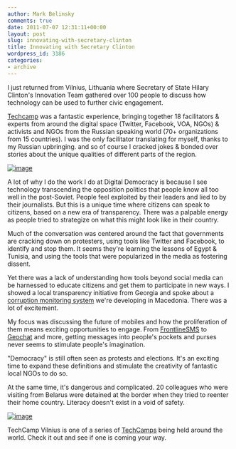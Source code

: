 ```yaml
---
author: Mark Belinsky
comments: true
date: 2011-07-07 12:31:11+00:00
layout: post
slug: innovating-with-secretary-clinton
title: Innovating with Secretary Clinton
wordpress_id: 3186
categories:
- archive
---
```


I just returned from Vilnius, Lithuania where Secretary of State Hilary Clinton's Innovation Team gathered over 100 people to discuss how technology can be used to further civic engagement.

[Techcamp](http://wiki.techcampglobal.org/index.php?title=TechCamp:Vilnius) was a fantastic experience, bringing together 18 facilitators & experts from around the digital space (Twitter, Facebook, VOA, NGOs) & activists and NGOs from the Russian speaking world (70+ organizations from 15 countries). I was the only facilitator translating for myself, thanks to my Russian upbringing. and so of course I cracked jokes & bonded over stories about the unique qualities of different parts of the region.

[![image](http://farm7.static.flickr.com/6054/5910531543_df7975961e.jpg)](http://www.flickr.com/photos/digitaldemocracy/5910531543/in/photostream)

A lot of why I do the work I do at Digital Democracy is because I see technology transcending the opposition politics that people know all too well in the post-Soviet. People feel exploited by their leaders and lied to by their journalists. But this is a unique time where citizens can speak to citizens, based on a new era of transparency. There was a palpable energy as people tried to strategize on what this might look like in their country.

Much of the conversation was centered around the fact that governments are cracking down on protesters, using tools like Twitter and Facebook, to identify and stop them. It seems they're learning the lessons of Egypt & Tunisia, and using the tools that were popularized in the media as fostering dissent.

Yet there was a lack of understanding how tools beyond social media can be harnessed to educate citizens and get them to participate in new ways. I showed a local transparency initiative from Georgia and spoke about a [corruption monitoring system](http://transparency-watch.org/) we're developing in Macedonia. There was a lot of excitement.

My focus was discussing the future of mobiles and how the proliferation of them means exciting opportunities to engage. From [FrontlineSMS](http://www.frontlinesms.com/) to [Geochat](http://geochat.instedd.org/) and more, getting messages into people's pockets and purses never seems to stimulate people's imagination.

"Democracy" is still often seen as protests and elections. It's an exciting time to expand these definitions and stimulate the creativity of fantastic local NGOs to do so.

At the same time, it's dangerous and complicated. 20 colleagues who were visiting from Belarus were detained at the border when they tried to reenter their home country. Literacy doesn't exist in a void of safety.

[![image](http://wiki.techcampglobal.org/images/thumb/4/4b/TCVilniusLogo.jpg/376px-TCVilniusLogo.jpg)](http://wiki.techcampglobal.org/index.php?title=TechCamp:Vilnius)

TechCamp Vilnius is one of a series of [TechCamps](http://techcampglobal.org/) being held around the world. Check it out and see if one is coming your way.
